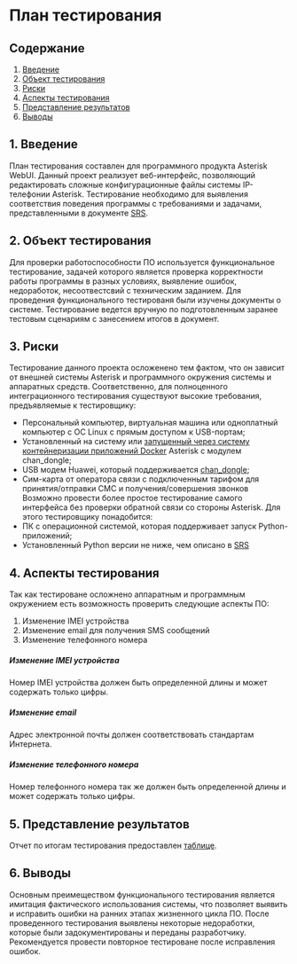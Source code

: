 # План тестирования  
## Содержание    

1. [Введение](#par1) 
2. [Объект тестирования](#par2)
3. [Риски](#par3)
4. [Аспекты тестирования](#par4)
5. [Представление результатов](#par6)
6. [Выводы](#par7)

## <a name="par1">1. Введение</a>
План тестирования составлен для программного продукта Asterisk WebUI. Данный проект реализует веб-интерфейс, позволяющий редактировать сложные конфигурационные файлы системы IP-телефонии Asterisk. Тестирование необходимо для выявления соответствия поведения программы с требованиями и задачами, представленными в документе [SRS](https://github.com/Alexey-Potapov-study/asterisk-webui/blob/master/docs/SRS.md).

## <a name="par2">2. Объект тестирования</a>
Для проверки работоспособности ПО используется функциональное тестирование, задачей которого является проверка корректности работы программы в разных условиях, выявление ошибок, недоработок, несоотвестсвий с техническим заданием. 
Для проведения функционального тестированя были изучены документы о системе. Тестирование ведется вручную по подготовленным заранее тестовым сценариям с занесением итогов в документ. 

## <a name="par3">3. Риски</a>
Тестирование данного проекта осложенено тем фактом, что он зависит от внешней системы Asterisk и программного окружения системы и аппаратных средств. Соответственно, для полноценного интеграционного тестирования существуют высокие требования, предъявляемые к тестировщику:
+ Персональный компьютер, виртуальная машина или одноплатный компьютер с ОС Linux с прямым доступом к USB-портам;
+ Установленный на систему или [запущенный через систему контейнеризации приложений Docker](https://github.com/dec0dOS/asterisk) Asterisk с модулем chan_dongle;
+ USB модем Huawei, который поддерживается [chan_dongle](https://github.com/bg111/asterisk-chan-dongle/wiki/Re..);
+ Сим-карта от оператора связи с подключенным тарифом для принятия/отправки СМС и получения/совершения звонков
Возможно провести более простое тестирование самого интерфейса без проверки обратной связи со стороны Asterisk. Для этого тестировщику понадобится:
+ ПК с операционной системой, которая поддерживает запуск Python-приложений;
+ Установленный Python версии не ниже, чем описано в  [SRS](https://github.com/Alexey-Potapov-study/asterisk-webui/blob/master/docs/SRS.md)

## <a name="par4">4. Аспекты тестирования</a>
Так как тестироване осложнено аппаратным и программным окружением есть возможность проверить следующие аспекты ПО:
1. Изменение IMEI устройства
2. Изменение email для получения SMS сообщений
3. Изменение телефонного номера

 #####  Изменение IMEI устройства
Номер IMEI устройства должен быть определенной длины и может содержать только цифры.

##### Изменение email
Адрес электронной почты должен соответствовать стандартам Интернета.

##### Изменение телефонного номера
Номер телефонного номера так же должен быть определенной длины и может содержать только цифры.

## <a name="par5">5. Представление результатов</a>
Отчет по итогам тестирования предоставлен [таблице](https://github.com/Skuuukaaa/Tanks/blob/master/testing/TestResult.md).

## <a name="par6">6. Выводы</a>
Основным преимеществом функционального тестирования является имитация фактического использования системы, что позволяет выявить и исправить ошибки на ранних этапах жизненного цикла ПО. После проведенного тестирования выявлены некоторые недоработки, которые были задокументированы и переданы разработчику. Рекомендуется провести повторное тестироване после исправления ошибок.
